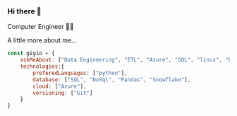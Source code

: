 ### Hi there 👋

<!--
**levelgigio/levelgigio** is a ✨ _special_ ✨ repository because its `README.md` (this file) appears on your GitHub profile.

Here are some ideas to get you started:

- 🔭 I’m currently working on ...
- 🌱 I’m currently learning ...
- 👯 I’m looking to collaborate on ...
- 🤔 I’m looking for help with ...
- 💬 Ask me about ...
- 📫 How to reach me: ...
- 😄 Pronouns: ...
- ⚡ Fun fact: ...
-->


Computer Engineer 👨‍💻

 

A little more about me...

```javascript
const gigio = {
    askMeAbout: ["Data Engineering", "ETL", "Azure", "SQL", "linux", "bash", "git", "Snowflake", "Databricks", "PySpark"],
    technologies:{
        preferedLanguages: ["python"],
        database: ["SQL", "NoSql", "Pandas", "Snowflake"],
        cloud: ["Azure"],
        versioning: ["Git"]
    }
}
```
